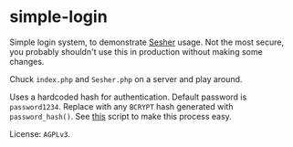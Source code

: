 # simple-login
Simple login system, to demonstrate [Sesher](https://github.com/aaviator42/Sesher) usage. 
Not the most secure, you probably shouldn't use this in production without making some changes.

Chuck `index.php` and `Sesher.php` on a server and play around.

Uses a hardcoded hash for authentication. Default password is `password1234`. Replace with any `BCRYPT` hash generated with `password_hash()`. See [this](https://github.com/aaviator42/hashgen) script to make this process easy.

License: `AGPLv3`.
